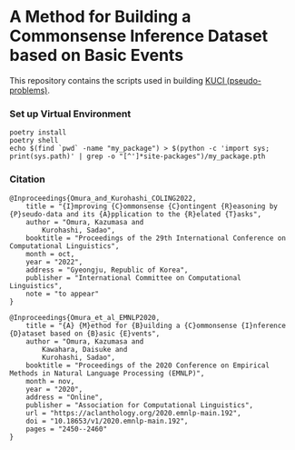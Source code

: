 # A Method for Building a Commonsense Inference Dataset based on Basic Events

This repository contains the scripts used in building [KUCI (pseudo-problems)](https://nlp.ist.i.kyoto-u.ac.jp/EN/?KUCI).

### Set up Virtual Environment

```shell
poetry install
poetry shell
echo $(find `pwd` -name "my_package") > $(python -c 'import sys; print(sys.path)' | grep -o "[^']*site-packages")/my_package.pth
```

### Citation

```text
@Inproceedings{Omura_and_Kurohashi_COLING2022,
    title = "{I}mproving {C}ommonsense {C}ontingent {R}easoning by {P}seudo-data and its {A}pplication to the {R}elated {T}asks",
    author = "Omura, Kazumasa and
        Kurohashi, Sadao",
    booktitle = "Proceedings of the 29th International Conference on Computational Linguistics",
    month = oct,
    year = "2022",
    address = "Gyeongju, Republic of Korea",
    publisher = "International Committee on Computational Linguistics",
    note = "to appear"
}

@Inproceedings{Omura_et_al_EMNLP2020,
    title = "{A} {M}ethod for {B}uilding a {C}ommonsense {I}nference {D}ataset based on {B}asic {E}vents",
    author = "Omura, Kazumasa and
        Kawahara, Daisuke and
        Kurohashi, Sadao",
    booktitle = "Proceedings of the 2020 Conference on Empirical Methods in Natural Language Processing (EMNLP)",
    month = nov,
    year = "2020",
    address = "Online",
    publisher = "Association for Computational Linguistics",
    url = "https://aclanthology.org/2020.emnlp-main.192",
    doi = "10.18653/v1/2020.emnlp-main.192",
    pages = "2450--2460"
}
```

